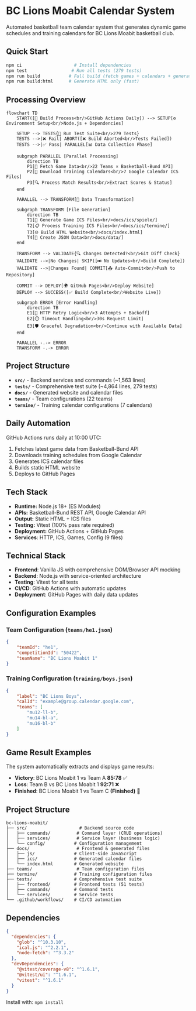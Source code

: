 # BC Lions Moabit Calendar System

Automated basketball team calendar system that generates dynamic game schedules and training calendars for BC Lions Moabit basketball club.

## Quick Start

```bash
npm ci                    # Install dependencies
npm test                 # Run all tests (279 tests)
npm run build           # Full build (fetch games + calendars + generate HTML)
npm run build:html      # Generate HTML only (fast)
```

## Processing Overview

```mermaid
flowchart TD
    START([🚀 Build Process<br/>GitHub Actions Daily]) --> SETUP[⚙️ Environment Setup<br/>Node.js + Dependencies]
    
    SETUP --> TESTS{🧪 Run Test Suite<br/>279 Tests}
    TESTS -->|❌ Fail| ABORT([❌ Build Aborted<br/>Tests Failed])
    TESTS -->|✅ Pass| PARALLEL[📊 Data Collection Phase]
    
    subgraph PARALLEL [Parallel Processing]
        direction TB
        P1[🏀 Fetch Game Data<br/>22 Teams × Basketball-Bund API]
        P2[📅 Download Training Calendars<br/>7 Google Calendar ICS Files]
        P3[🔍 Process Match Results<br/>Extract Scores & Status]
    end
    
    PARALLEL --> TRANSFORM[🔄 Data Transformation]
    
    subgraph TRANSFORM [File Generation]
        direction TB
        T1[📝 Generate Game ICS Files<br/>docs/ics/spiele/]
        T2[📋 Process Training ICS Files<br/>docs/ics/termine/]
        T3[🌐 Build HTML Website<br/>docs/index.html]
        T4[💾 Create JSON Data<br/>docs/data/]
    end
    
    TRANSFORM --> VALIDATE{🔍 Changes Detected?<br/>Git Diff Check}
    VALIDATE -->|No Changes| SKIP([⏭️ No Updates<br/>Build Complete])
    VALIDATE -->|Changes Found| COMMIT[📤 Auto-Commit<br/>Push to Repository]
    
    COMMIT --> DEPLOY[🌍 GitHub Pages<br/>Deploy Website]
    DEPLOY --> SUCCESS([✅ Build Complete<br/>Website Live])
    
    subgraph ERROR [Error Handling]
        direction TB
        E1[🔄 HTTP Retry Logic<br/>3 Attempts + Backoff]
        E2[⏱️ Timeout Handling<br/>30s Request Limit]
        E3[🛡️ Graceful Degradation<br/>Continue with Available Data]
    end
    
    PARALLEL -.-> ERROR
    TRANSFORM -.-> ERROR
```

## Project Structure

- **`src/`** - Backend services and commands (~1,563 lines)
- **`tests/`** - Comprehensive test suite (~4,864 lines, 279 tests)
- **`docs/`** - Generated website and calendar files
- **`teams/`** - Team configurations (22 teams)
- **`termine/`** - Training calendar configurations (7 calendars)

## Daily Automation

GitHub Actions runs daily at 10:00 UTC:
1. Fetches latest game data from Basketball-Bund API
2. Downloads training schedules from Google Calendar
3. Generates ICS calendar files
4. Builds static HTML website
5. Deploys to GitHub Pages

## Tech Stack

- **Runtime:** Node.js 18+ (ES Modules)
- **APIs:** Basketball-Bund REST API, Google Calendar API
- **Output:** Static HTML + ICS files
- **Testing:** Vitest (100% pass rate required)
- **Deployment:** GitHub Actions + GitHub Pages
- **Services**: HTTP, ICS, Games, Config (9 files)

## Technical Stack

- **Frontend**: Vanilla JS with comprehensive DOM/Browser API mocking
- **Backend**: Node.js with service-oriented architecture
- **Testing**: Vitest for all tests
- **CI/CD**: GitHub Actions with automatic updates
- **Deployment**: GitHub Pages with daily data updates

## Configuration Examples

### Team Configuration (`teams/he1.json`)

```json
{
    "teamId": "he1",
    "competitionId": "50422",
    "teamName": "BC Lions Moabit 1"
}
```

### Training Configuration (`training/boys.json`)

```json
{
    "label": "BC Lions Boys",
    "calId": "example@group.calendar.google.com",
    "teams": [
        "mu12-ll-b",
        "mu14-bl-a", 
        "mu16-bl-b"
    ]
}
```

## Game Result Examples

The system automatically extracts and displays game results:

- **Victory**: BC Lions Moabit 1 vs Team A **85:78** ✅
- **Loss**: Team B vs BC Lions Moabit 1 **92:71** ❌
- **Finished**: BC Lions Moabit 1 vs Team C **(Finished)** 🏁

## Project Structure

```text
bc-lions-moabit/
├── src/                    # Backend source code
│   ├── commands/          # Command layer (CRUD operations)
│   ├── services/          # Service layer (business logic)
│   └── config/           # Configuration management
├── docs/                  # Frontend & generated files
│   ├── js/               # Client-side JavaScript
│   ├── ics/              # Generated calendar files
│   └── index.html        # Generated website
├── teams/                 # Team configuration files
├── termine/              # Training configuration files
├── tests/                # Comprehensive test suite
│   ├── frontend/         # Frontend tests (51 tests)
│   ├── commands/         # Command tests
│   └── services/         # Service tests
└── .github/workflows/    # CI/CD automation
```

## Dependencies

```json
{
  "dependencies": {
    "glob": "^10.3.10",
    "ical.js": "^2.2.1", 
    "node-fetch": "^3.3.2"
  },
  "devDependencies": {
    "@vitest/coverage-v8": "^1.6.1",
    "@vitest/ui": "^1.6.1",
    "vitest": "^1.6.1"
  }
}
```

Install with: `npm install`